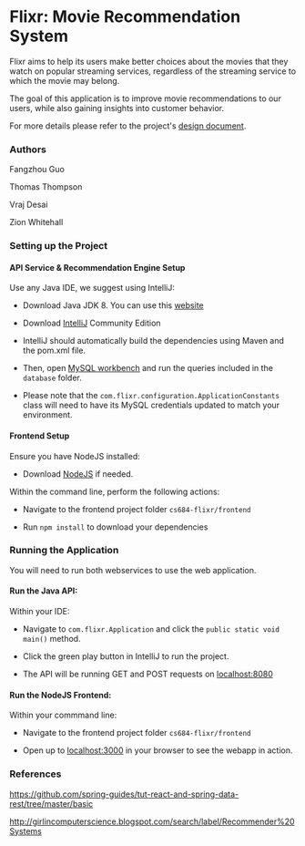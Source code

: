 # Flixr: Movie Recommendation System

Flixr aims to help its users make better choices about the movies that they watch on popular streaming services, regardless of the streaming service to which the movie may belong.

The goal of this application is to improve movie recommendations to our users, while also gaining insights into customer behavior.

For more details please refer to the project's [design document](https://docs.google.com/document/d/1ZgZMWlzvBWPBJsKdvUY9sPhvFudqRSKGNfZaC5qrZB4/edit?usp=sharing).




### Authors

Fangzhou Guo

Thomas Thompson

Vraj Desai

Zion Whitehall



### Setting up the Project

#### API Service & Recommendation Engine Setup
Use any Java IDE, we suggest using IntelliJ:

  - Download Java JDK 8. You can use this [website](https://java.com/en/download/)
  
  - Download [IntelliJ](https://www.jetbrains.com/idea/) Community Edition

  - IntelliJ should automatically build the dependencies using Maven and the pom.xml file.

  - Then, open [MySQL workbench](https://www.mysql.com/products/workbench/) and run the queries included in the `database` folder.

  - Please note that the `com.flixr.configuration.ApplicationConstants` class will need to have its MySQL credentials updated to match your environment.


#### Frontend Setup
Ensure you have NodeJS installed:
  - Download [NodeJS](https://nodejs.org/en/) if needed.
  
Within the command line, perform the following actions:

  - Navigate to the frontend project folder `cs684-flixr/frontend`

  - Run `npm install` to download your dependencies


### Running the Application
You will need to run both webservices to use the web application.

#### Run the Java API:
Within your IDE:

  - Navigate to `com.flixr.Application` and click the `public static void main()` method.

  - Click the green play button in IntelliJ to run the project.
  
  - The API will be running GET and POST requests on [localhost:8080](http://localhost:8080/)


#### Run the NodeJS Frontend:

Within your commmand line:

  - Navigate to the frontend project folder `cs684-flixr/frontend`
  
  - Open up to [localhost:3000](http://localhost:3000/) in your browser to see the webapp in action.


### References

https://github.com/spring-guides/tut-react-and-spring-data-rest/tree/master/basic

http://girlincomputerscience.blogspot.com/search/label/Recommender%20Systems
